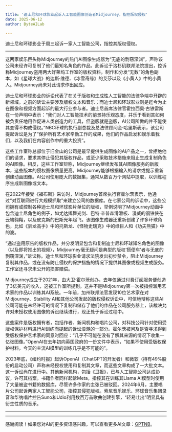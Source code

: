 ```yaml
---

title: '迪士尼和环球影业起诉人工智能图像创造者Midjourney，指控版权侵权'
date: 2025-06-12
author: ByteAILab

---
```


迪士尼和环球影业于周三起诉一家人工智能公司，指控其版权侵权。

---
这两家娱乐巨头称Midjourney的热门AI图像生成器为“无底的剽窃深渊”，声称该公司未经许可复制了他们最知名角色的作品。此诉讼于洛杉矶联邦法院提出，控诉称Midjourney盗用两大好莱坞工作室的版权资料，制作和分发“无数”的角色副本，如《星球大战》的达斯·维德、《冰雪奇缘》的艾莎以及《小黄人》中的小黄人。Midjourney尚未对此请求作出回应。

迪士尼和环球影业的诉讼代表了在关于版权和生成性人工智能的法律争端中开辟的新领域。之前的诉讼主要涉及版权文本和音乐；而迪士尼和环球影业则是迄今为止在图像和视频方面起诉的最大行业参与者。迪士尼首席法律官霍拉西奥·古铁雷斯在一份声明中表示：“我们对人工智能技术的前景持乐观态度，并乐于看到其如何被负责任地用作促进人类创造力的工具，但盗版就是盗版，AI公司所做的并不能使其变得不构成侵权。”NBC环球的执行副总裁及总法律顾问金·哈里斯表示，该公司提起诉讼是为了“保护所有艺术家辛勤工作的成果，他们的作品启发和娱乐着我们，以及我们在内容创作中的重大投资”。

这些工作室称总部位于旧金山的公司是最早提供生成图像的AI产品之一，曾拒绝他们的请求，要求其停止侵犯其版权作品，或至少采取技术措施来阻止生成复制角色的AI图像。相反，这些工作室辩称，Midjourney继续发布其AI图像服务的新版本，这些版本的侵权图像质量更高。Midjourney能够根据输入的请求或提示重新创建动画图像。AI公司使用庞大的数据集，通常从数百万个网站中提取，以训练程序生成新图像或文本。

在2022年接受《福布斯》采访时，Midjourney首席执行官霍尔茨表示，他通过“对互联网进行大规模抓取”来建立公司的数据库。在七家公司的诉讼中，这些公司拥有或控制各种迪士尼和环球影片单位的版权，举例说明了Midjourney动画中包含迪士尼角色的例子，如尤达挥舞光剑、巴特·辛普森滑滑板、漫威的钢铁侠在云端翱翔，以及皮克斯的巴斯光年起飞。该图像生成器还重新创建了许多环球角色，比如《驯龙高手》中的托斯龙、《怪物史瑞克》中的绿巨人和《功夫熊猫》中的波。

“通过盗用原告的版权作品，并分发明显包含和复制迪士尼和环球知名角色的图像（以及即将推出的视频），Midjourney毫无疑问是典型的版权‘搭便车’者与无底的剽窃深渊，”诉讼称。迪士尼和环球影业请求法院发出初步禁令，阻止Midjourney复制其作品，或在没有防止侵权的保护措施的情况下提供其图像或视频生成服务。工作室还寻求未公开的损害赔偿。

Midjourney成立于2021年，由大卫·霍尔茨创办，去年仅通过付费订阅服务便创造了3亿美元的收入，这被工作室所提到。这并不是Midjourney第一次被指控滥用艺术家的作品以训练其AI系统。一年前，加州联邦法官发现10位艺术家在对Midjourney、Stability AI和其他公司发起的版权侵权诉讼中，可信地辩称这些AI公司可能在未经许可的情况下复制和储存了他们的作品在公司服务器上，该裁决允许对未授权使用图像的诉讼继续进行，现正处于诉讼过程中。

这些案件是版权拥有者，包括作者、新闻机构和唱片公司，对科技公司针对使用受版权保护材料进行AI训练而提起的诉讼浪潮的一部分。霍尔茨被问及是否寻求得到受版权保护艺术家的同意时回应：“几乎不可能在没有了解其来源的情况下收集一亿张图像。”OpenAI在去年初向英国政府的一份文件中表示，“如果不使用受版权保护材料，今天的主流AI模型的训练几乎是不可能的”。

2023年底，《纽约时报》起诉OpenAI（ChatGPT的开发者）和微软（持有49%股份的启动公司）声称未经授权使用和复制其文章，而这些文章构成了一大批文本。这一诉讼尚在进行中。其他新闻机构，包括《卫报》，已与人工智能公司达成协议，许可其档案。书籍作者同样起诉Meta，指控其在训练其Llama AI模型时使用了大量被盗书籍的数据库，尽管许多作家的主张已被驳回。2024年6月，主要唱片公司起诉两家人工智能公司，指控其侵犯版权。索尼音乐娱乐、环球音乐集团录音和华纳唱片控告Suno和Udio利用数百万首歌曲创建引擎，“轻易吐出”明显具有衍生性质的音乐。

---
---
感谢阅读！如果您对AI的更多资讯感兴趣，可以查看更多AI文章：[GPTNB](https://gptnb.com)。